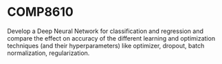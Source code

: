 # COMP8610

Develop a Deep Neural Network for classification and regression and compare the effect on accuracy of the different learning and
optimization techniques (and their hyperparameters) like optimizer, dropout, batch normalization, regularization.
